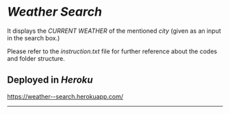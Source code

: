 # _Weather Search_

It displays the _CURRENT WEATHER_ of the mentioned *city* (given as an input in the search box.)

Please refer to the _instruction.txt_ file for further reference about the codes and folder structure.

## Deployed in _Heroku_

https://weather--search.herokuapp.com/
**************************************************************************************************
